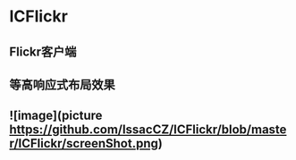 # ICFlickr
## Flickr客户端
## 等高响应式布局效果
## ![image](picture https://github.com/IssacCZ/ICFlickr/blob/master/ICFlickr/screenShot.png)

